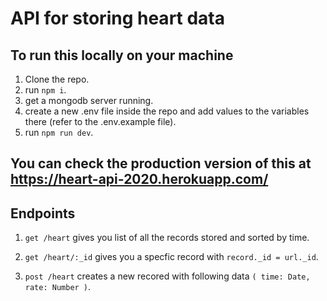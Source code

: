 # API for storing heart data

## To run this locally on your machine
1. Clone the repo.
2. run `npm i`.
3. get a mongodb server running.
4. create a new .env file inside the repo and add values to the variables there (refer to the .env.example file).
5. run `npm run dev`.

## You can check the production version of this at https://heart-api-2020.herokuapp.com/

## Endpoints
1. `get /heart` gives you list of all the records stored and sorted by time.

2. `get /heart/:_id` gives you a specfic record with `record._id = url._id`.

3. `post /heart` creates a new recored with following data `( time: Date, rate: Number )`.
